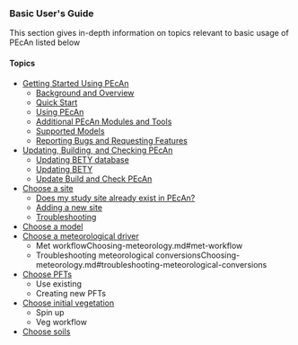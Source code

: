 ### Basic User's Guide

This section gives in-depth information on topics relevant to basic usage of PEcAn listed below

#### Topics
  * [Getting Started Using PEcAn](Getting-started.md)
    * [Background and Overview](Getting-started.md)
    * [Quick Start](Getting-started.md#quick-start)
    * [Using PEcAn](Getting-started.md#using-pecan)
    * [Additional PEcAn Modules and Tools](Getting-started.md#additional-pecan-modules-and-tools)
    * [Supported Models](Getting-started.md#supported-models)
    * [Reporting Bugs and Requesting Features](Getting-started.md#reporting-bugs-and-requesting-features)
  * [Updating, Building, and Checking PEcAn](Updating-PEcAn.md)
    * [Updating BETY database](Updating-PEcAn.md#updating-bety-database)
    * [Updating BETY](Updating-PEcAn.md#updating-bety-code)
    * [Update Build and Check PEcAn](Updating-PEcAn.md#update-build-and-check-pecan)
  * [Choose a site](users_guide/basic_users_guide/Choose-a-site.md)
    * [Does my study site already exist in PEcAn?](Choose-a-site.md#does-my-study-site-already-exist-in-pecan)
    * [Adding a new site](Choose-a-site.md#adding-a-new-site)
    * [Troubleshooting](Choose-a-site.md#troubleshooting)
  * [Choose a model](Choose-a-model.md)
  * [Choose a meteorological driver](Choosing-meteorology.md)
    * Met workflowChoosing-meteorology.md#met-workflow
    * Troubleshooting meteorological conversionsChoosing-meteorology.md#troubleshooting-meteorological-conversions
  * [Choose PFTs](users_guide/basic_users_guide/Choosing-PFTs.md)
    * Use existing
    * Creating new PFTs
  * [Choose initial vegetation](users_guide/basic_users_guide/Choosing-initial-vegetation.md)
    * Spin up
    * Veg workflow
  * [Choose soils](users_guide/basic_users_guide/Choosing-soils.md)

